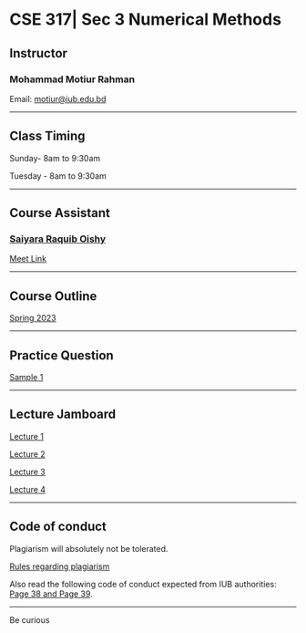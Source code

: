 # CSE 317| Sec 3 Numerical Methods  

## Instructor
### Mohammad Motiur Rahman
Email: motiur@iub.edu.bd

* * *

## Class Timing
Sunday- 8am to 9:30am

Tuesday - 8am to 9:30am

* * *

## Course Assistant
### [Saiyara Raquib Oishy](mailto:1930931@iub.edu.bd)
[Meet Link](meet.google.com/kmu-chws-ejp) 

* * *

## Course Outline
[Spring 2023](https://docs.google.com/document/d/1Scq1lBmsORwLaVFL5n65KjSRHszz-B9sPH1fuHYctdI/edit?usp=sharing)

* * *

## Practice Question 

[Sample 1](https://drive.google.com/file/d/1QqLzK8FiQI3eaNSuJx37IFO_tS3tkSoo/view?usp=share_link)

* * * 

## Lecture Jamboard

[Lecture 1](https://jamboard.google.com/d/140Qr5djsPnjIcpb2WE3VWknj64xQP_ZwAsjh5tEFB4E/edit?usp=sharing)

[Lecture 2](https://jamboard.google.com/d/1FaFid2YAYCV5gNTy2YSZDJUvbXvP8JUwW2vrI5zDW-U/edit?usp=sharing)

[Lecture 3](https://jamboard.google.com/d/1M09i91AV6qlsoUvC9JWDbEsYahAN7jGsi7LQv8CqAYo/edit?usp=sharing)

[Lecture 4](https://jamboard.google.com/d/1TyVL6nv3r9wWHIkZrXM2CgImMLZIwqVBIkyKd1uC0Iw/edit?usp=sharing)

* * * 

## Code of conduct

Plagiarism will absolutely not be tolerated.

[Rules regarding plagiarism](https://www.plagiarism.org/article/what-is-plagiarism)

Also read the following code of conduct expected from IUB authorities: [Page 38 and Page 39](http://www.iub.edu.bd/files/Greenbook,sp19.f.pdf).

* * *   

Be curious
